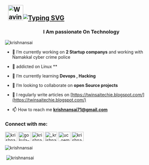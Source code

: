 ## &nbsp; <img src="https://c.tenor.com/oqyUP8ollp8AAAAi/amphibia-anne-boonchuy.gif" alt="Waving hand" width="50px">[![Typing SVG](https://readme-typing-svg.herokuapp.com?font=Ubuntu&color=%2336BCF7&vCenter=true&height=35&lines=root%40Naishad-M~%23+whoami;%E2%9C%93+Devops+Engineer;%E2%9C%93+Blogger+;%E2%9C%93+Youtuber+;%E2%9C%93+Automation+Developer+;%E2%9C%93+Open+source+Toolmaker+)](https://git.io/typing-svg)



###

<h3 align="center">I Am passionate On Technology</h3>

<p
 align="left"> <img 
src="https://komarev.com/ghpvc/?username=krishnansai&label=Profile%20views&color=0e75b6&style=flat"
 alt="krishnansai" /> </p>

- 🔭 I’m currently working on **2 Startup companys** and working with Namakkal cyber crime police

- 🔭 addicted on Linux **

- 🌱 I’m currently learning **Devops , Hacking**


- 👯 I’m looking to collaborate on **open Source projects**


- 📝 I regularly write articles on [https://twinsaitechie.blogspot.com/](https://twinsaitechie.blogspot.com/)


- 📫 How to reach me **krishnansai71@gmail.com**


<h3 align="left">Connect with me:</h3>
<p align="left">
<a
 href="https://twitter.com/krishnansai71" target="blank"><img 
align="center" 
src="https://raw.githubusercontent.com/rahuldkjain/github-profile-readme-generator/master/src/images/icons/Social/twitter.svg"
 alt="krishnansai71" height="30" width="40" /></a>
<a 
href="https://www.linkedin.com/in/krishnansai/" 
target="blank"><img align="center" 
src="https://raw.githubusercontent.com/rahuldkjain/github-profile-readme-generator/master/src/images/icons/Social/linked-in-alt.svg"
 alt="gokula-krishnan-k-4328a3202" height="30" width="40" 
/></a>
<a href="https://codesandbox.com/krishnansai" 
target="blank"><img align="center" src="https://raw.githubusercontent.com/rahuldkjain/github-profile-readme-generator/master/src/images/icons/Social/codesandbox.svg"
 alt="krishnansai" height="30" width="40" /></a>
<a 
href="https://instagram.com/_krishnan_sai_" target="blank"><img 
align="center" 
src="https://raw.githubusercontent.com/rahuldkjain/github-profile-readme-generator/master/src/images/icons/Social/instagram.svg"
 alt="_krishnan_sai_" height="30" width="40" /></a>
<a 
href="https://www.youtube.com/channel/UC_oEMYOCgK5-dZ1A2AIH6KQ" 
target="blank"><img align="center" 
src="https://raw.githubusercontent.com/rahuldkjain/github-profile-readme-generator/master/src/images/icons/Social/youtube.svg"
 alt="uc_oemyocgk5-dz1a2aih6kq" height="30" width="40" /></a>
<a
 href="https://www.hackerrank.com/krishnansai71" 
target="blank"><img align="center" 
src="https://raw.githubusercontent.com/rahuldkjain/github-profile-readme-generator/master/src/images/icons/Social/hackerrank.svg"
 alt="krishnansai71" height="30" width="40" /></a>
</p>




<p><img align="left" 
src="https://github-readme-stats.vercel.app/api/top-langs?username=krishnansai&show_icons=true&locale=en&layout=compact"
 alt="krishnansai" /></p>

<br />

<p>&nbsp;<img 
align="center" 
src="https://github-readme-stats.vercel.app/api?username=krishnansai&show_icons=true&locale=en"
 alt="krishnansai" /></p>





<!--
**NaishadM/NaishadM** is a ✨ _special_ ✨ repository because its `README.md` (this file) appears on your GitHub profile.

Here are some ideas to get you started:

- 🔭 I’m currently working on ...
- 🌱 I’m currently learning ...
- 👯 I’m looking to collaborate on ...
- 🤔 I’m looking for help with ...
- 💬 Ask me about ...
- 📫 How to reach me: ...
- 😄 Pronouns: ...
- ⚡ Fun fact: ...
-->
